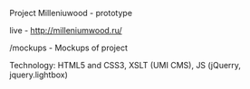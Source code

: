 Project Milleniuwood - prototype

live - http://milleniumwood.ru/

/mockups - Mockups of project

Technology: HTML5 and CSS3, XSLT (UMI CMS), JS (jQuerry, jquery.lightbox)



